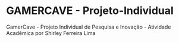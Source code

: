 # GAMERCAVE - Projeto-Individual
GamerCave - Projeto Individual de Pesquisa e Inovação - Atividade Acadêmica por Shirley Ferreira Lima
